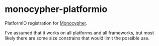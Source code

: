 # monocypher-platformio
PlatformIO registration for [Monocypher](https://monocypher.org/).


I've assumed that it works on all platforms and all frameworks, but most likely there are some size constrains that would limit the possible use.
